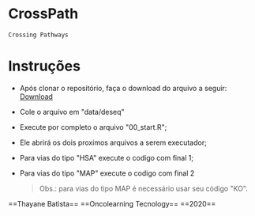 # CrossPath
    Crossing Pathways

# Instruções 
- Após clonar o repositório, faça o download do arquivo a seguir:
    [Download](https://drive.google.com/file/d/1OJZnXrjhvUwIa7-6VvUk7j_-yvnmmq7U/view?usp=sharing)
- Cole o arquivo em "data/deseq"

- Execute por completo o arquivo "00_start.R"; 
- Ele abrirá os dois proximos arquivos a serem executador; 

- Para vias do tipo "HSA" execute o codigo com final 1;
- Para vias do tipo "MAP" execute o codigo com final 2
    > Obs.: para vias do tipo MAP é necessário usar seu código "KO".

==Thayane Batista==
==Oncolearning Tecnology==
==2020==